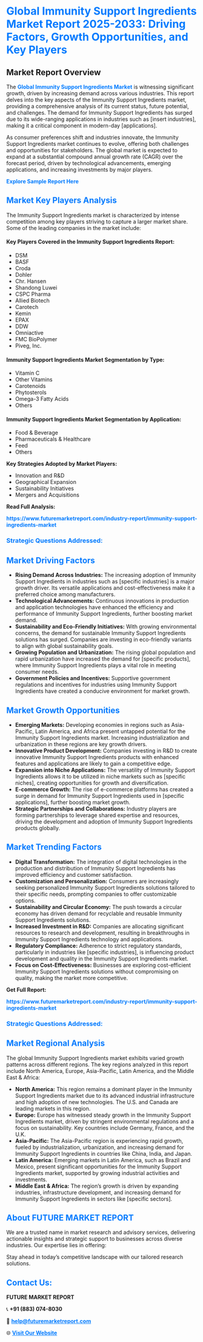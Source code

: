 <h1 style="color: #007BFF;">Global Immunity Support Ingredients Market Report 2025-2033: Driving Factors, Growth Opportunities, and Key Players</h1>

<section id="overview">
<h2>Market Report Overview</h2>
<p>The <a href="https://www.futuremarketreport.com/industry-report/immunity-support-ingredients-market" style="color: #007BFF; text-decoration: none;"><strong>Global Immunity Support Ingredients Market</strong></a> is witnessing significant growth, driven by increasing demand across various industries. This report delves into the key aspects of the Immunity Support Ingredients market, providing a comprehensive analysis of its current status, future potential, and challenges. The demand for Immunity Support Ingredients has surged due to its wide-ranging applications in industries such as [insert industries], making it a critical component in modern-day [applications].</p>
<p>As consumer preferences shift and industries innovate, the Immunity Support Ingredients market continues to evolve, offering both challenges and opportunities for stakeholders. The global market is expected to expand at a substantial compound annual growth rate (CAGR) over the forecast period, driven by technological advancements, emerging applications, and increasing investments by major players.</p>
</section>

<section id="overview">
<p><a href="https://www.futuremarketreport.com/request-sample/reportId=25991" style="color: #007BFF; text-decoration: none;"><strong>Explore Sample Report Here</strong></a></p>
</section>

<section id="key-players">
<h2 style="color: #007BFF;">Market Key Players Analysis</h2>
<p>The Immunity Support Ingredients market is characterized by intense competition among key players striving to capture a larger market share. Some of the leading companies in the market include:</p>
<h4>Key Players Covered in the Immunity Support Ingredients Report:</h4>
<ul><li>DSM</li><li>BASF</li><li>Croda</li><li>Dohler</li><li>Chr. Hansen</li><li>Shandong Luwei</li><li>CSPC Pharma</li><li>Allied Biotech</li><li>Carotech</li><li>Kemin</li><li>EPAX</li><li>DDW</li><li>Omniactive</li><li>FMC BioPolymer</li><li>Piveg, Inc.</li></ul>
<h4>Immunity Support Ingredients Market Segmentation by Type:</h4>
<ul><li>Vitamin C</li><li>Other Vitamins</li><li>Carotenoids</li><li>Phytosterols</li><li>Omega-3 Fatty Acids</li><li>Others</li></ul>

<h4>Immunity Support Ingredients Market Segmentation by Application:</h4>
<ul><li>Food &amp; Beverage</li><li>Pharmaceuticals &amp; Healthcare</li><li>Feed</li><li>Others</li></ul>
<p><strong>Key Strategies Adopted by Market Players:</strong></p>
<ul>
<li>Innovation and R&D</li>
<li>Geographical Expansion</li>
<li>Sustainability Initiatives</li>
<li>Mergers and Acquisitions</li>
</ul>
</section>

<section>
<p><strong>Read Full Analysis: </strong></p><a href="https://www.futuremarketreport.com/industry-report/immunity-support-ingredients-market" style="color: #007BFF; text-decoration: none;"><strong>https://www.futuremarketreport.com/industry-report/immunity-support-ingredients-market</strong></a>
<h3 style="color: #007BFF;">Strategic Questions Addressed:</h3>
</section>

<section id="driving-factors">
<h2 style="color: #007BFF;">Market Driving Factors</h2>
<ul>
<li><strong>Rising Demand Across Industries:</strong> The increasing adoption of Immunity Support Ingredients in industries such as [specific industries] is a major growth driver. Its versatile applications and cost-effectiveness make it a preferred choice among manufacturers.</li>
<li><strong>Technological Advancements:</strong> Continuous innovations in production and application technologies have enhanced the efficiency and performance of Immunity Support Ingredients, further boosting market demand.</li>
<li><strong>Sustainability and Eco-Friendly Initiatives:</strong> With growing environmental concerns, the demand for sustainable Immunity Support Ingredients solutions has surged. Companies are investing in eco-friendly variants to align with global sustainability goals.</li>
<li><strong>Growing Population and Urbanization:</strong> The rising global population and rapid urbanization have increased the demand for [specific products], where Immunity Support Ingredients plays a vital role in meeting consumer needs.</li>
<li><strong>Government Policies and Incentives:</strong> Supportive government regulations and incentives for industries using Immunity Support Ingredients have created a conducive environment for market growth.</li>
</ul>
</section>

<section id="growth-opportunities">
<h2 style="color: #007BFF;">Market Growth Opportunities</h2>
<ul>
<li><strong>Emerging Markets:</strong> Developing economies in regions such as Asia-Pacific, Latin America, and Africa present untapped potential for the Immunity Support Ingredients market. Increasing industrialization and urbanization in these regions are key growth drivers.</li>
<li><strong>Innovative Product Development:</strong> Companies investing in R&D to create innovative Immunity Support Ingredients products with enhanced features and applications are likely to gain a competitive edge.</li>
<li><strong>Expansion into Niche Applications:</strong> The versatility of Immunity Support Ingredients allows it to be utilized in niche markets such as [specific niches], creating opportunities for growth and diversification.</li>
<li><strong>E-commerce Growth:</strong> The rise of e-commerce platforms has created a surge in demand for Immunity Support Ingredients used in [specific applications], further boosting market growth.</li>
<li><strong>Strategic Partnerships and Collaborations:</strong> Industry players are forming partnerships to leverage shared expertise and resources, driving the development and adoption of Immunity Support Ingredients products globally.</li>
</ul>
</section>

<section id="trending-factors">
<h2 style="color: #007BFF;">Market Trending Factors</h2>
<ul>
<li><strong>Digital Transformation:</strong> The integration of digital technologies in the production and distribution of Immunity Support Ingredients has improved efficiency and customer satisfaction.</li>
<li><strong>Customization and Personalization:</strong> Consumers are increasingly seeking personalized Immunity Support Ingredients solutions tailored to their specific needs, prompting companies to offer customizable options.</li>
<li><strong>Sustainability and Circular Economy:</strong> The push towards a circular economy has driven demand for recyclable and reusable Immunity Support Ingredients solutions.</li>
<li><strong>Increased Investment in R&D:</strong> Companies are allocating significant resources to research and development, resulting in breakthroughs in Immunity Support Ingredients technology and applications.</li>
<li><strong>Regulatory Compliance:</strong> Adherence to strict regulatory standards, particularly in industries like [specific industries], is influencing product development and quality in the Immunity Support Ingredients market.</li>
<li><strong>Focus on Cost-Effectiveness:</strong> Businesses are exploring cost-efficient Immunity Support Ingredients solutions without compromising on quality, making the market more competitive.</li>
</ul>
</section>

<section>
<p><strong>Get Full Report: </strong></p><a href="https://www.futuremarketreport.com/industry-report/immunity-support-ingredients-market" style="color: #007BFF; text-decoration: none;"><strong>https://www.futuremarketreport.com/industry-report/immunity-support-ingredients-market</strong></a>
<h3 style="color: #007BFF;">Strategic Questions Addressed:</h3>
</section>


<section id="regional-analysis">
<h2 style="color: #007BFF;">Market Regional Analysis</h2>
<p>The global Immunity Support Ingredients market exhibits varied growth patterns across different regions. The key regions analyzed in this report include North America, Europe, Asia-Pacific, Latin America, and the Middle East & Africa:</p>
<ul>
<li><strong>North America:</strong> This region remains a dominant player in the Immunity Support Ingredients market due to its advanced industrial infrastructure and high adoption of new technologies. The U.S. and Canada are leading markets in this region.</li>
<li><strong>Europe:</strong> Europe has witnessed steady growth in the Immunity Support Ingredients market, driven by stringent environmental regulations and a focus on sustainability. Key countries include Germany, France, and the U.K.</li>
<li><strong>Asia-Pacific:</strong> The Asia-Pacific region is experiencing rapid growth, fueled by industrialization, urbanization, and increasing demand for Immunity Support Ingredients in countries like China, India, and Japan.</li>
<li><strong>Latin America:</strong> Emerging markets in Latin America, such as Brazil and Mexico, present significant opportunities for the Immunity Support Ingredients market, supported by growing industrial activities and investments.</li>
<li><strong>Middle East & Africa:</strong> The region’s growth is driven by expanding industries, infrastructure development, and increasing demand for Immunity Support Ingredients in sectors like [specific sectors].</li>
</ul>
</section>

<footer>
<h2 style="color: #007BFF;">About FUTURE MARKET REPORT</h2>
<p>We are a trusted name in market research and advisory services, delivering actionable insights and strategic support to businesses across diverse industries. Our expertise lies in offering:</p>

<p>Stay ahead in today’s competitive landscape with our tailored research solutions.</p>

<h2 style="color: #007BFF;">Contact Us:</h2>
<p><strong>FUTURE MARKET REPORT</strong></p>
<p>📞 <strong>+91 (883) 074-8030</strong></p>
<p>📧 <strong><a href="mailto:help@futuremarketreport.com" style="color: #007BFF;">help@futuremarketreport.com</a></strong></p>
<p>🌐 <strong><a href="https://www.futuremarketreport.com/" style="color: #007BFF;">Visit Our Website</a></strong></p>
</footer>